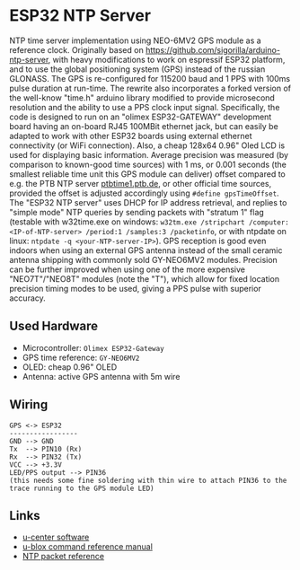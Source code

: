 # ESP32 NTP Server

NTP time server implementation using NEO-6MV2 GPS module as a reference clock. Originally based on https://github.com/sigorilla/arduino-ntp-server, with heavy modifications to work on espressif ESP32 platform, and to use the global positioning system (GPS) instead of the russian GLONASS. The GPS is re-configured for 115200 baud and 1 PPS with 100ms pulse duration at run-time. The rewrite also incorporates a forked version of the well-know "time.h" arduino library modified to provide microsecond resolution and the ability to use a PPS clock input signal. Specifically, the code is designed to run on an "olimex ESP32-GATEWAY" development board having an on-board RJ45 100MBit ethernet jack, but can easily be adapted to work with other ESP32 boards using external ethernet connectivity (or WiFi connection). Also, a cheap 128x64 0.96" Oled LCD is used for displaying basic information. Average precision was measured (by comparison to known-good time sources) with 1 ms, or 0.001 seconds (the smallest reliable time unit this GPS module can deliver) offset compared to e.g. the PTB NTP server [ptbtime1.ptb.de](https://www.ptb.de/cms/en/ptb/fachabteilungen/abtq/gruppe-q4/ref-q42/time-synchronization-of-computers-using-the-network-time-protocol-ntp.html), or other official time sources, provided the offset is adjusted accordingly using `#define gpsTimeOffset`. The "ESP32 NTP server" uses DHCP for IP address retrieval, and replies to "simple mode" NTP queries by sending packets with "stratum 1" flag (testable with w32time.exe on windows: `w32tm.exe /stripchart /computer:<IP-of-NTP-server> /period:1 /samples:3 /packetinfo`, or with ntpdate on linux: `ntpdate -q <your-NTP-server-IP>`). GPS reception is good even indoors when using an external GPS antenna instead of the small ceramic antenna shipping with commonly sold GY-NEO6MV2 modules. Precision can be further improved when using one of the more  expensive "NEO7T"/"NEO8T" modules (note the "T"), which allow for fixed location precision timing modes to be used, giving a PPS pulse with superior accuracy.


## Used Hardware

* Microcontroller: `Olimex ESP32-Gateway`
* GPS time reference: `GY-NEO6MV2`
* OLED: cheap 0.96" OLED
* Antenna: active GPS antenna with 5m wire

## Wiring
```
GPS <-> ESP32
-----------------
GND --> GND
Tx  --> PIN10 (Rx)
Rx  --> PIN32 (Tx)
VCC --> +3.3V
LED/PPS output --> PIN36  
(this needs some fine soldering with thin wire to attach PIN36 to the trace running to the GPS module LED)
```


## Links

* [u-center software](https://www.u-blox.com/en/product/u-center-windows)
* [u-blox command reference manual](https://www.u-blox.com/sites/default/files/products/documents/u-blox6-GPS-GLONASS-QZSS-V14_ReceiverDescrProtSpec_%28GPS.G6-SW-12013%29_Public.pdf)
* [NTP packet reference](https://www.cisco.com/c/en/us/about/press/internet-protocol-journal/back-issues/table-contents-58/154-ntp.html)
